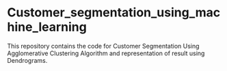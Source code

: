 # Customer_segmentation_using_machine_learning
This repository contains the code for Customer Segmentation Using Agglomerative Clustering Algorithm and representation of result using Dendrograms.
